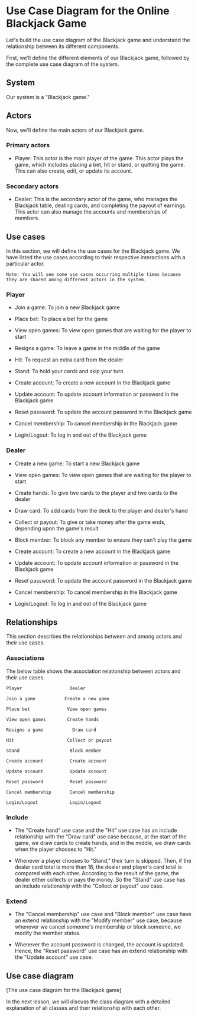 # Use Case Diagram for the Online Blackjack Game
Let's build the use case diagram of the Blackjack game and understand the relationship between its different components.

First, we’ll define the different elements of our Blackjack game, followed by the complete use case diagram of the system.

## System
Our system is a "Blackjack game."

## Actors
Now, we’ll define the main actors of our Blackjack game.

### Primary actors
- Player: This actor is the main player of the game. This actor plays the game, which includes placing a bet, hit or stand, or quitting the game. This can also create, edit, or update its account.

### Secondary actors
- Dealer: This is the secondary actor of the game, who manages the Blackjack table, dealing cards, and completing the payout of earnings. This actor can also manage the accounts and memberships of members.

## Use cases
In this section, we will define the use cases for the Blackjack game. We have listed the use cases according to their respective interactions with a particular actor.
```
Note: You will see some use cases occurring multiple times because they are shared among different actors in the system.
```
### Player
- Join a game: To join a new Blackjack game

- Place bet: To place a bet for the game

- View open games: To view open games that are waiting for the player to start

- Resigns a game: To leave a game in the middle of the game

- Hit: To request an extra card from the dealer

- Stand: To hold your cards and skip your turn

- Create account: To create a new account in the Blackjack game

- Update account: To update account information or password in the Blackjack game

- Reset password: To update the account password in the Blackjack game

- Cancel membership: To cancel membership in the Blackjack game

- Login/Logout: To log in and out of the Blackjack game

### Dealer
- Create a new game: To start a new Blackjack game

- View open games: To view open games that are waiting for the player to start

- Create hands: To give two cards to the player and two cards to the dealer

- Draw card: To add cards from the deck to the player and dealer's hand

- Collect or payout: To give or take money after the game ends, depending upon the game's result

- Block member: To block any member to ensure they can't play the game

- Create account: To create a new account in the Blackjack game

- Update account: To update account information or password in the Blackjack game

- Reset password: To update the account password in the Blackjack game

- Cancel membership: To cancel membership in the Blackjack game

- Login/Logout: To log in and out of the Blackjack game

## Relationships
This section describes the relationships between and among actors and their use cases.

### Associations
The below table shows the association relationship between actors and their use cases.

```
Player                  Dealer

Join a game           Create a new game

Place bet              View open games

View open games        Create hands

Resigns a game           Draw card

Hit                    Collect or payout

Stand                   Block member

Create account          Create account

Update account          Update account

Reset password          Reset password

Cancel membership       Cancel membership

Login/Logout            Login/Logout

```

### Include
- The "Create hand" use case and the "Hit" use case has an include relationship with the "Draw card" use case because, at the start of the game, we draw cards to create hands, and in the middle, we draw cards when the player chooses to "Hit."

- Whenever a player chooses to "Stand," their turn is skipped. Then, if the dealer card total is more than 16, the dealer and player's card total is compared with each other. According to the result of the game, the dealer either collects or pays the money. So the "Stand" use case has an include relationship with the "Collect or payout" use case.

### Extend
- The "Cancel membership" use case and "Block member" use case have an extend relationship with the "Modify member" use case, because whenever we cancel someone's membership or block someone, we modify the member status.

- Whenever the account password is changed, the account is updated. Hence, the "Reset password" use case has an extend relationship with the "Update account" use case.

## Use case diagram

[The use case diagram for the Blackjack game]

In the next lesson, we will discuss the class diagram with a detailed explanation of all classes and their relationship with each other.
